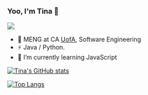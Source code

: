 ### Yoo, I'm Tina 👋
<a title="github" target="_blank" href="https://github.com/TinaWang98"><img src="https://img.shields.io/badge/dynamic/json?color=FF0000&label=github&query=%24.data.totalSubs&suffix=followers&url=https%3A%2F%2Fapi.spencerwoo.com%2Fsubstats%2F%3Fsource%3Dgithub%26queryKey%3DTinaWang98" ></a>

- 🍻 MENG at CA [UofA](https://www.ualberta.ca), Software Engineering
- ⚡ Java / Python.
- 🌱 I’m currently learning JavaScript

[![Tina's GitHub stats](https://github-readme-stats.vercel.app/api?username=TinaWang98&count_private=true&show_icons=true&theme=vue-dark)](https://github.com/TinaWang98)

[![Top Langs](https://github-readme-stats.vercel.app/api/top-langs/?username=anuraghazra&layout=compact&theme=vue-dark)](https://github.com/TinaWang98)



<!--
**TinaWang98/TinaWang98** is a ✨ _special_ ✨ repository because its `README.md` (this file) appears on your GitHub profile.
<div align="center"><img src="https://raw.githubusercontent.com/Achuan-2/Achuan-2/main/assets/github-contribution-grid-snake.svg" ></div>
Here are some ideas to get you started:

<div>
    <img  src="https://github-readme-streak-stats.herokuapp.com/?user=TinaWang98" />
</div>
- 🔭 I’m currently working on ...
- 🌱 I’m currently learning ...
- 👯 I’m looking to collaborate on ...
- 🤔 I’m looking for help with ...
- 💬 Ask me about ...
- 📫 How to reach me: ...
- 😄 Pronouns: ...
- ⚡ Fun fact: ...
-->

